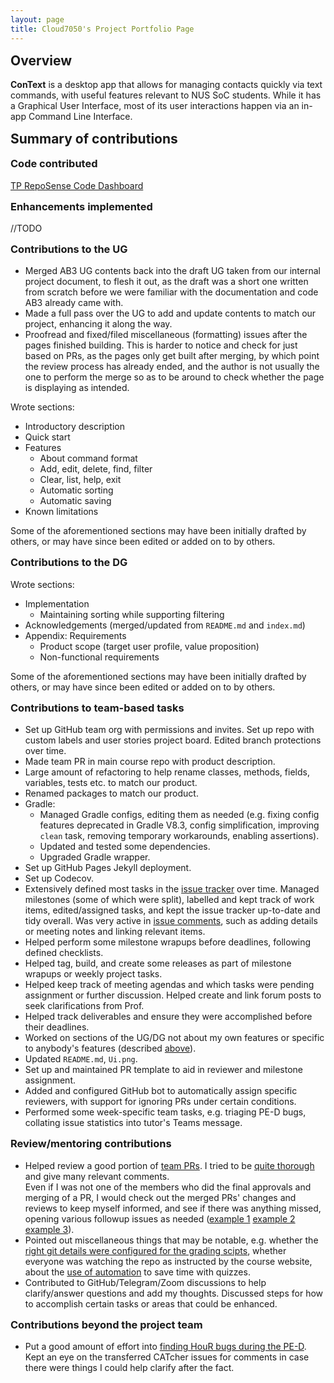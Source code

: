 ```yaml
---
layout: page
title: Cloud7050's Project Portfolio Page
---
```


<style>
  h2, h3, h4 {
    /* Greatly reduce, to same as margin-bottom */
    margin-top: 15px !important;
  }
</style>

<!-- NOTE After PDF conversion, overview + summary must not exceed 2 pages! -->

## Overview

**ConText** is a desktop app that allows for managing contacts quickly via text commands, with useful features relevant to NUS SoC students.
While it has a Graphical User Interface, most of its user interactions happen via an in-app Command Line Interface.

## Summary of contributions

### Code contributed

[TP RepoSense Code Dashboard](https://nus-cs2103-ay2324s1.github.io/tp-dashboard/?search=cloud7050&breakdown=true)

### Enhancements implemented

//TODO

### Contributions to the UG

- Merged AB3 UG contents back into the draft UG taken from our internal project document, to flesh it out, as the draft was a short one written from scratch before we were familiar with the documentation and code AB3 already came with.
- Made a full pass over the UG to add and update contents to match our project, enhancing it along the way.
- Proofread and fixed/filed miscellaneous (formatting) issues after the pages finished building. This is harder to notice and check for just based on PRs, as the pages only get built after merging, by which point the review process has already ended, and the author is not usually the one to perform the merge so as to be around to check whether the page is displaying as intended.

Wrote sections:

- Introductory description
- Quick start
- Features
  - About command format
  - Add, edit, delete, find, filter
  - Clear, list, help, exit
  - Automatic sorting
  - Automatic saving
- Known limitations

Some of the aforementioned sections may have been initially drafted by others, or may have since been edited or added on to by others.

### Contributions to the DG

<!-- TODO may do a full pass over DG -->
<!-- TODO use cases -->
<!-- TODO appendix: instructions for manual testing -->
<!-- TODO appendix: effort -->
<!-- TODO appendix: planned enhancements -->

Wrote sections:

- Implementation
  - Maintaining sorting while supporting filtering
- Acknowledgements (merged/updated from `README.md` and `index.md`)
- Appendix: Requirements
  - Product scope (target user profile, value proposition)
  - Non-functional requirements

Some of the aforementioned sections may have been initially drafted by others, or may have since been edited or added on to by others.

### Contributions to team-based tasks

- Set up GitHub team org with permissions and invites. Set up repo with custom labels and user stories project board. Edited branch protections over time.
- Made team PR in main course repo with product description.
- Large amount of refactoring to help rename classes, methods, fields, variables, tests etc. to match our product.
- Renamed packages to match our product.
- Gradle:
  - Managed Gradle configs, editing them as needed (e.g. fixing config features deprecated in Gradle V8.3, config simplification, improving `clean` task, removing temporary workarounds, enabling assertions).
  - Updated and tested some dependencies.
  - Upgraded Gradle wrapper.
- Set up GitHub Pages Jekyll deployment.
- Set up Codecov.
- Extensively defined most tasks in the [issue tracker](https://github.com/AY2324S1-CS2103-W14-3/tp/issues?q=is%3Aissue+author%3ACloud7050) over time. Managed milestones (some of which were split), labelled and kept track of work items, edited/assigned tasks, and kept the issue tracker up-to-date and tidy overall. Was very active in [issue comments](https://nus-cs2103-ay2324s1.github.io/dashboards/contents/tp-comments.html#16-joel-leow-cloud7050-60-comments), such as adding details or meeting notes and linking relevant items.
- Helped perform some milestone wrapups before deadlines, following defined checklists.
- Helped tag, build, and create some releases as part of milestone wrapups or weekly project tasks.
- Helped keep track of meeting agendas and which tasks were pending assignment or further discussion. Helped create and link forum posts to seek clarifications from Prof.
- Helped track deliverables and ensure they were accomplished before their deadlines.
- Worked on sections of the UG/DG not about my own features or specific to anybody's features (described [above](#contributions-to-the-ug)).
- Updated `README.md`, `Ui.png`.
- Set up and maintained PR template to aid in reviewer and milestone assignment.
- Added and configured GitHub bot to automatically assign specific reviewers, with support for ignoring PRs under certain conditions.
- Performed some week-specific team tasks, e.g. triaging PE-D bugs, collating issue statistics into tutor's Teams message.

### Review/mentoring contributions

- Helped review a good portion of [team PRs](https://github.com/AY2324S1-CS2103-W14-3/tp/pulls?q=is%3Apr). I tried to be [quite thorough](https://nus-cs2103-ay2324s1.github.io/dashboards/contents/tp-comments.html#16-joel-leow-cloud7050-60-comments) and give many relevant comments.\
Even if I was not one of the members who did the final approvals and merging of a PR, I would check out the merged PRs' changes and reviews to keep myself informed, and see if there was anything missed, opening various followup issues as needed ([example 1](https://github.com/AY2324S1-CS2103-W14-3/tp/issues/53) [example 2](https://github.com/AY2324S1-CS2103-W14-3/tp/issues/80) [example 3](https://github.com/AY2324S1-CS2103-W14-3/tp/issues/122)).
- Pointed out miscellaneous things that may be notable, e.g. whether the [right git details were configured for the grading scipts](https://github.com/AY2324S1-CS2103-W14-3/tp/commits/master?after=7575f07d444894d96d1849ee81bbb0bdfcd05802+454&branch=master&qualified_name=refs%2Fheads%2Fmaster#:~:text=Remove%20rubbish-,DESKTOP%2DITF4GUD%5C94866,-committed%20on%20Oct), whether everyone was watching the repo as instructed by the course website, about the [use of automation](https://github.com/Cloud7050/js-canvastransfer) to save time with quizzes.
- Contributed to GitHub/Telegram/Zoom discussions to help clarify/answer questions and add my thoughts. Discussed steps for how to accomplish certain tasks or areas that could be enhanced.

### Contributions beyond the project team

- Put a good amount of effort into [finding HouR bugs during the PE-D](https://github.com/AY2324S1-CS2103T-W12-1/tp/issues?q=is%3Aissue+c%5D). Kept an eye on the transferred CATcher issues for comments in case there were things I could help clarify after the fact.
